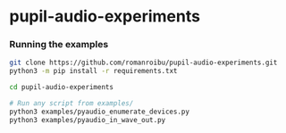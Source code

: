 # pupil-audio-experiments

### Running the examples

```bash
git clone https://github.com/romanroibu/pupil-audio-experiments.git
python3 -m pip install -r requirements.txt

cd pupil-audio-experiments

# Run any script from examples/
python3 examples/pyaudio_enumerate_devices.py
python3 examples/pyaudio_in_wave_out.py
```
